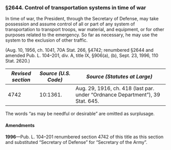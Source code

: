 ### §2644. Control of transportation systems in time of war ###

In time of war, the President, through the Secretary of Defense, may take possession and assume control of all or part of any system of transportation to transport troops, war material, and equipment, or for other purposes related to the emergency. So far as necessary, he may use the system to the exclusion of other traffic.

(Aug. 10, 1956, ch. 1041, 70A Stat. 266, §4742; renumbered §2644 and amended Pub. L. 104–201, div. A, title IX, §906(a), (b), Sept. 23, 1996, 110 Stat. 2620.)

|*Revised section*|*Source (U.S. Code)*|                        *Source (Statutes at Large)*                         |
|-----------------|--------------------|-----------------------------------------------------------------------------|
|      4742       |      10:1361.      |Aug. 29, 1916, ch. 418 (last par. under “Ordnance Department”), 39 Stat. 645.|

The words “as may be needful or desirable” are omitted as surplusage.

#### Amendments ####

**1996**—Pub. L. 104–201 renumbered section 4742 of this title as this section and substituted “Secretary of Defense” for “Secretary of the Army”.